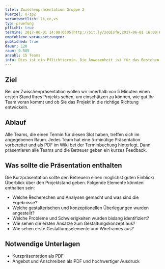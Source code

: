 ```yaml
---
titel: Zwischenpräsentation Gruppe 2 
kuerzel: o-zp2
verantwortlich: lk,cn,vs
typ: pruefung
pflicht: true
termine: 2017-06-01 14:00|0505|http://bit.ly/2oQisfW,2017-06-01 16:00|0505|http://bit.ly/2oQQvo9
empfohlene-voraussetzungen: 
published: true
dauer: 120
raum: 0.505
anzahl: 15 Teams
info: Dies ist ein Pflichttermin. Die Anwesenheit ist für das Bestehen des Moduls erforderlich. Zur Zwischenpräsentation bringen Sie bitte ihr Angebot und Anschreiben als Ausdruck in möglichst guter Qualität mit.
---
```


## Ziel 
Bei der Zwischenpräsentation wollen wir innerhalb von 5 Minuten einen ersten Stand Ihres Projekts sehen, um einschätzen zu können, wie gut Ihr Team voran kommt und ob Sie das Projekt in die richtige Richtung entwickeln.

## Ablauf
Alle Teams, die einen Termin für diesen Slot haben, treffen sich im angegebenen Raum. Jedes Team hat eine 5-minütige Präsentation vorbereitet und als PDF im Wiki bei der Terminbuchung hinterlegt. Dann präsentieren alle Teams und die Betreuer geben ein kurzes Feedback. 

## Was sollte die Präsentation enthalten
Die Kurzpräsentation sollte den Betreuern einen möglichst guten Einblick/ Überblick über den Projektstand geben. Folgende Elemente könnten enthalten sein:
- Welche Recherechen und Analysen gemacht und was sind die Ergebnisse?
- Welche gestalterischen und konzeptionellen Überlegungen wurden angestellt?
- Welche Probleme und Schwierigkeiten wurden bislang identifiziert?
- Wie sehen die ersten Ansätze zum Gestaltungskonzept aus?
- Wie sehen erste Gestaltungselemente und Wireframes aus?

## Notwendige Unterlagen
- Kurzpräsentation als PDF
- Angebot und Anschreiben als PDF und hochwertiger Ausdruck